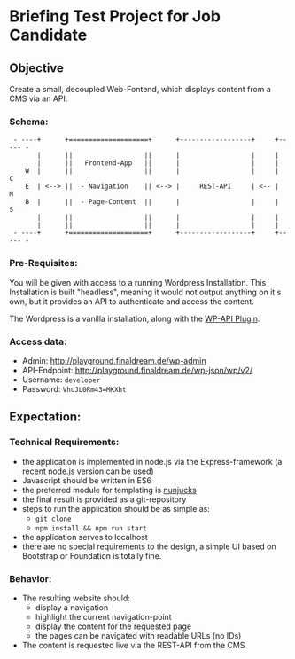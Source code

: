 # Briefing Test Project for Job Candidate

## Objective

Create a small, decoupled Web-Fontend, which displays content from a CMS via an API.

### Schema:

```
 - ----+      +====================+      +------------------+     +----- -
       |      ||                  ||      |                  |     |
       |      ||   Frontend-App   ||      |                  |     |
    W  |      ||                  ||      |                  |     |  C
    E  | <--> ||  - Navigation    || <--> |     REST-API     | <-- |  M
    B  |      ||  - Page-Content  ||      |                  |     |  S
       |      ||                  ||      |                  |     |
       |      ||                  ||      |                  |     |
 - ----+      +====================+      +------------------+     +----- -
```

### Pre-Requisites:

You will be given with access to a running Wordpress Installation. This Installation is built "headless", meaning
it would not output anything on it's own, but it provides an API to authenticate and access the content.

The Wordpress is a vanilla installation, along with the [WP-API Plugin](http://v2.wp-api.org/).

### Access data:

* Admin: http://playground.finaldream.de/wp-admin
* API-Endpoint: http://playground.finaldream.de/wp-json/wp/v2/
* Username: `developer`
* Password: `VhuJL0Rm43=MKXht`

## Expectation:

### Technical Requirements:
* the application is implemented in node.js via the Express-framework (a recent node.js version can be used)
* Javascript should be written in ES6
* the preferred module for templating is [nunjucks](https://www.npmjs.com/package/nunjucks)
* the final result is provided as a git-repository
* steps to run the application should be as simple as:
  * `git clone`
  * `npm install && npm run start`
* the application serves to localhost
* there are no special requirements to the design, a simple UI based on Bootstrap or Foundation is totally fine.


### Behavior:

* The resulting website should:
  * display a navigation
  * highlight the current navigation-point
  * display the content for the requested page
  * the pages can be navigated with readable URLs (no IDs)
* The content is requested live via the REST-API from the CMS
